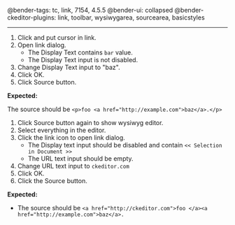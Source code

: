 @bender-tags: tc, link, 7154, 4.5.5
@bender-ui: collapsed
@bender-ckeditor-plugins: link, toolbar, wysiwygarea, sourcearea, basicstyles

----

1. Click and put cursor in link.
1. Open link dialog.
	* The Display Text contains `bar` value.
	* The Display Text input is not disabled.
1. Change Display Text input to "baz".
1. Click OK.
1. Click Source button.

**Expected:**

The source should be `<p>foo <a href="http://example.com">baz</a>.</p>`

1. Click Source button again to show wysiwyg editor.
1. Select everything in the editor.
1. Click the link icon to open link dialog.
	* The Display text input should be disabled and contain `<< Selection in Document >>`
	* The URL text input should be empty.
1. Change URL text input to `ckeditor.com`
1. Click OK.
1. Click the Source button.

**Expected:**
* The source should be `<a href="http://ckeditor.com">foo </a><a href="http://example.com">baz</a>.`
